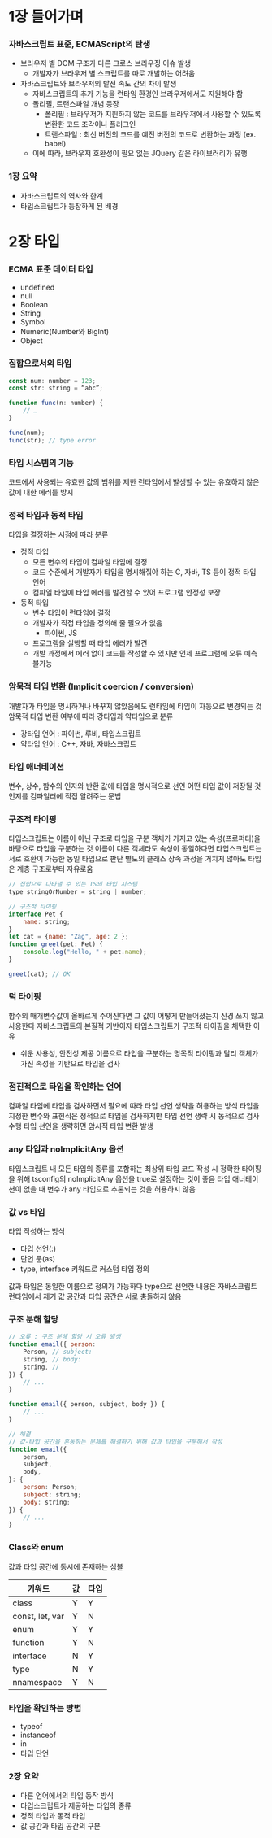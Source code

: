 # 1장 들어가며
### 자바스크립트 표준, ECMAScript의 탄생
- 브라우저 별 DOM 구조가 다른 크로스 브라우징 이슈 발생
  - 개발자가 브라우저 별 스크립트를 따로 개발하는 어려움
- 자바스크립트와 브라우저의 발전 속도 간의 차이 발생
    - 자바스크립트의 추가 기능을 런타임 환경인 브라우저에서도 지원해야 함
    - 폴리필, 트랜스파일 개념 등장
        - 폴리필 : 브라우저가 지원하지 않는 코드를 브라우저에서 사용할 수 있도록 변환한 코드 조각이나 플러그인
        - 트랜스파일 : 최신 버전의 코드를 예전 버전의 코드로 변환하는 과정 (ex. babel)
    - 이에 따라, 브라우저 호환성이 필요 없는 JQuery 같은 라이브러리가 유행

### 1장 요약
- 자바스크립트의 역사와 한계
- 타입스크립트가 등장하게 된 배경

# 2장 타입
### ECMA 표준 데이터 타입
- undefined
- null
- Boolean
- String
- Symbol
- Numeric(Number와 BigInt)
- Object

### 집합으로서의 타입

```jsx
const num: number = 123;
const str: string = “abc”;

function func(n: number) {
	// …
}

func(num);
func(str); // type error
```

### 타입 시스템의 기능
코드에서 사용되는 유효한 값의 범위를 제한
런타임에서 발생할 수 있는 유효하지 않은 값에 대한 에러를 방지

### 정적 타입과 동적 타입
타입을 결정하는 시점에 따라 분류

- 정적 타입
    - 모든 변수의 타입이 컴파일 타임에 결정
    - 코드 수준에서 개발자가 타입을 명시해줘야 하는 C, 자바, TS 등이 정적 타입 언어
    - 컴파일 타임에 타입 에러를 발견할 수  있어 프로그램 안정성 보장
- 동적 타입
    - 변수 타입이 런타임에 결정
    - 개발자가 직접 타입을 정의해 줄 필요가 없음
        - 파이썬, JS
    - 프로그램을 실행할 때 타입 에러가 발견
    - 개발 과정에서 에러 없이 코드를 작성할 수 있지만 언제 프로그램에 오류 예측 불가능
    

### 암묵적 타입 변환 (Implicit coercion / conversion)
개발자가 타입을 명시하거나 바꾸지 않았음에도 런타임에 타입이 자동으로 변경되는 것
암묵적 타입 변환 여부에 따라 강타입과 약타입으로 분류
- 강타입 언어 : 파이썬, 루비, 타입스크립트
- 약타입 언어 : C++, 자바, 자바스크립트

### 타입 애너테이션
변수, 상수, 함수의 인자와 반환 값에 타입을 명시적으로 선언
어떤 타입 값이 저장될 것인지를 컴파일러에 직접 알려주는 문법

### 구조적 타이핑
타입스크립트는 이름이 아닌 구조로 타입을 구분
객체가 가지고 있는 속성(프로퍼티)을 바탕으로 타입을 구분하는 것
이름이 다른 객체라도 속성이 동일하다면 타입스크립트는 서로 호환이 가능한 동일 타입으로 판단
별도의 클래스 상속 과정을 거치지 않아도 타입은 계층 구조로부터 자유로움

```jsx
// 집합으로 나타낼 수 있는 TS의 타입 시스템
type stringOrNumber = string | number;
```

```jsx
// 구조적 타이핑
interface Pet {
	name: string;
}
let cat = {name: "Zag", age: 2 };
function greet(pet: Pet) {
	console.log("Hello, " + pet.name);
}

greet(cat); // OK
```

### 덕 타이핑
함수의 매개변수값이 올바르게 주어진다면 그 값이 어떻게 만들어졌는지 신경 쓰지 않고 사용한다
자바스크립트의 본질적 기반이자 타입스크립트가 구조적 타이핑을 채택한 이유
- 쉬운 사용성, 안전성 제공
이름으로 타입을 구분하는 명목적 타이핑과 달리 객체가 가진 속성을 기반으로 타입을 검사

### 점진적으로 타입을 확인하는 언어
컴파일 타임에 타입을 검사하면서 필요에 따라 타입 선언 생략을 허용하는 방식
타입을 지정한 변수와 표현식은 정적으로 타입을 검사하지만 타입 선언 생략 시 동적으로 검사 수행
타입 선언을 생략하면 암시적 타입 변환 발생

### any 타입과 noImplicitAny 옵션
타입스크립트 내 모든 타입의 종류를 포함하는 최상위 타입
코드 작성 시 정확한 타이핑을 위해 tsconfig의 noImplicitAny 옵션을 true로 설정하는 것이 좋음
타입 애너테이션이 없을 때 변수가 any 타입으로 추론되는 것을 허용하지 않음

### 값 vs 타입
타입 작성하는 방식
- 타입 선언(:)
- 단언 문(as)
- type, interface 키워드로 커스텀 타입 정의

값과 타입은 동일한 이름으로 정의가 가능하다
type으로 선언한 내용은 자바스크립트 런타임에서 제거
값 공간과 타입 공간은 서로 충돌하지 않음

### 구조 분해 할당
```jsx
// 오류 : 구조 분해 할당 시 오류 발생
function email({ person:
	Person, // subject:
	string, // body:
	string, //
}) {
	// ...
}

function email({ person, subject, body }) {
	// ...
}
```

```jsx
// 해결
// 값-타입 공간을 혼동하는 문제를 해결하기 위해 값과 타입을 구분해서 작성
function email({
	person,
	subject,
	body,
}: {
	person: Person;
	subject: string;
	body: string;
}) {
	// ...
}
```

### Class와 enum
값과 타입 공간에 동시에 존재하는 심볼

| 키워드 | 값 | 타입 |
| --- | --- | --- |
| class | Y | Y |
| const, let, var | Y | N |
| enum | Y | Y |
| function | Y | N |
| interface | N | Y |
| type | N | Y |
| nnamespace | Y | N |

### 타입을 확인하는 방법
- typeof
- instanceof
- in
- 타입 단언

### 2장 요약
- 다른 언어에서의 타입 동작 방식
- 타입스크립트가 제공하는 타입의 종류
- 정적 타입과 동적 타입
- 값 공간과 타입 공간의 구분
